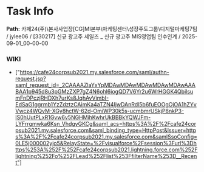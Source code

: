 # Task Info

**Path:** 카페24(주)\본사사업장\[CG]MI본부\마케팅센터\성장주도그룹\디지털마케팅7팀 / jylee06 / [330217] 신규 광고주 세일즈 _ 신규 광고주 MIS영업팀 인수인계 / 2025-09-01_00-00-00

### WIKI
- ["https://cafe24corpsub2021.my.salesforce.com/saml/authn-request.jsp?saml_request_id=_2CAAAAZlaYxYpMDAwMDAwMDAwMDAwMDAwAAABAA1p945d8u3pGMzZXP7gZ4N6ohl6iogQD7V6Yr2u6WrHGGK4QbilsumFnDPczjRHDXh7urKs8JqhAvVimbI-EdSaG1ggrmb1YzZdztzCAimKa4aTZN4IjwDAnRdl5b6fuEOOgOjOA1hZYvVwcz4WQvM-XGy8hctW-62d-OmiWP30k5s-ucmbmrUSkjP8nkP3-lS0hUutPLxR1Gvw6v5NGHMihKwhrUkBBBkYQWJFm-LYFrrgmwka6Ksn_VhdgyGKCg&saml_acs=https%3A%2F%2Fcafe24corpsub2021.my.salesforce.com&saml_binding_type=HttpPost&Issuer=https%3A%2F%2Fcafe24corpsub2021.my.salesforce.com&samlSsoConfig=0LE5j000002yjo5&RelayState=%2Fvisualforce%2Fsession%3Furl%3Dhttps%253A%252F%252Fcafe24corpsub2021.lightning.force.com%252Flightning%252Fo%252FLead%252Flist%253FfilterName%253D__Recent"]

